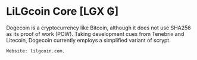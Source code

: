 # LiLGcoin Core [LGX ₲]
Dogecoin is a cryptocurrency like Bitcoin, although it does not use SHA256 as its proof of work (POW). Taking development cues from Tenebrix and Litecoin, Dogecoin currently employs a simplified variant of scrypt.

    Website: lilgcoin.com.

